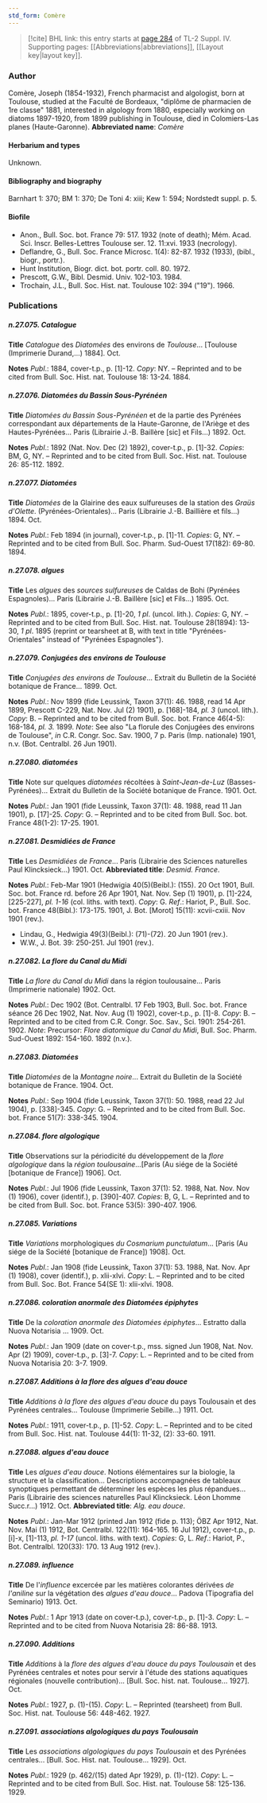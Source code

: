 ```yaml
---
std_form: Comère
---
```


> [!cite] BHL link: this entry starts at [page 284](https://www.biodiversitylibrary.org/page/33265961) of TL-2 Suppl. IV.
> Supporting pages: [[Abbreviations|abbreviations]], [[Layout key|layout key]].

### Author

Comère, Joseph (1854-1932), French pharmacist and algologist, born at Toulouse, studied at the Faculté de Bordeaux, "diplôme de pharmacien de 1re classe" 1881, interested in algology from 1880, especially working on diatoms 1897-1920, from 1899 publishing in Toulouse, died in Colomiers-Las planes (Haute-Garonne). 
**Abbreviated name**: *Comère*

#### Herbarium and types

Unknown.

#### Bibliography and biography

Barnhart 1: 370; BM 1: 370; De Toni 4: xiii; Kew 1: 594; Nordstedt suppl. p. 5.

#### Biofile

- Anon., Bull. Soc. bot. France 79: 517. 1932 (note of death); Mém. Acad. Sci. Inscr. Belles-Lettres Toulouse ser. 12. 11:xvi. 1933 (necrology).
- Deflandre, G., Bull. Soc. France Microsc. 1(4): 82-87. 1932 (1933), (bibl., biogr., portr.).
- Hunt Institution, Biogr. dict. bot. portr. coll. 80. 1972.
- Prescott, G.W., Bibl. Desmid. Univ. 102-103. 1984.
- Trochain, J.L., Bull. Soc. Hist. nat. Toulouse 102: 394 ("19"). 1966.

### Publications

##### n.27.075. Catalogue

**Title**
*Catalogue* des *Diatomées* des environs de *Toulouse*... \[Toulouse (Imprimerie Durand,...) 1884\]. Oct.

**Notes**
*Publ*.: 1884, cover-t.p., p. \[1\]-12. *Copy*: NY. – Reprinted and to be cited from Bull. Soc. Hist. nat. Toulouse 18: 13-24. 1884.

##### n.27.076. Diatomées du Bassin Sous-Pyrénéen

**Title**
*Diatomées du Bassin Sous-Pyrénéen* et de la partie des Pyrénées correspondant aux départements de la Haute-Garonne, de l'Ariège et des Hautes-Pyrénées... Paris (Librairie J.-B. Baillère \[sic\] et Fils...) 1892. Oct.

**Notes**
*Publ*.: 1892 (Nat. Nov. Dec (2) 1892), cover-t.p., p. \[1\]-32. *Copies*: BM, G, NY. – Reprinted and to be cited from Bull. Soc. Hist. nat. Toulouse 26: 85-112. 1892.

##### n.27.077. Diatomées

**Title**
*Diatomées* de la Glairine des eaux sulfureuses de la station des *Graüs d'Olette*. (Pyrénées-Orientales)... Paris (Librairie J.-B. Baillière et fils...) 1894. Oct.

**Notes**
*Publ*.: Feb 1894 (in journal), cover-t.p., p. \[1\]-11. *Copies*: G, NY. – Reprinted and to be cited from Bull. Soc. Pharm. Sud-Ouest 17(182): 69-80. 1894.

##### n.27.078. algues

**Title**
Les *algues* des *sources sulfureuses* de Caldas de Bohi (Pyrénées Espagnoles)... Paris (Librairie J.-B. Baillère \[sic\] et Fils...) 1895. Oct.

**Notes**
*Publ*.: 1895, cover-t.p., p. \[1\]-20, *1 pl*. (uncol. lith.). *Copies*: G, NY. – Reprinted and to be cited from Bull. Soc. Hist. nat. Toulouse 28(1894): 13-30, *1 pl*. 1895 (reprint or tearsheet at B, with text in title "Pyrénées-Orientales" instead of "Pyrénées Espagnoles").

##### n.27.079. Conjugées des environs de Toulouse

**Title**
*Conjugées des environs de Toulouse*... Extrait du Bulletin de la Société botanique de France... 1899. Oct.

**Notes**
*Publ*.: Nov 1899 (fide Leussink, Taxon 37(1): 46. 1988, read 14 Apr 1899, Prescott C-229, Nat. Nov. Jul (2) 1901), p. \[168\]-184, *pl. 3* (uncol. lith.). *Copy*: B. – Reprinted and to be cited from Bull. Soc. bot. France 46(4-5): 168-184, *pl. 3.* 1899.
*Note*: See also "La florule des Conjugées des environs de Toulouse", *in* C.R. Congr. Soc. Sav. 1900, 7 p. Paris (Imp. nationale) 1901, n.v. (Bot. Centralbl. 26 Jun 1901).

##### n.27.080. diatomées

**Title**
Note sur quelques *diatomées* récoltées à *Saint-Jean-de-Luz* (Basses-Pyrénées)... Extrait du Bulletin de la Société botanique de France. 1901. Oct.

**Notes**
*Publ*.: Jan 1901 (fide Leussink, Taxon 37(1): 48. 1988, read 11 Jan 1901), p. \[17\]-25. *Copy*: G. – Reprinted and to be cited from Bull. Soc. bot. France 48(1-2): 17-25. 1901.

##### n.27.081. Desmidiées de France

**Title**
Les *Desmidiées de France*... Paris (Librairie des Sciences naturelles Paul Klincksieck...) 1901. Oct.
**Abbreviated title**: *Desmid. France*.

**Notes**
*Publ*.: Feb-Mar 1901 (Hedwigia 40(5)(Beibl.): (155). 20 Oct 1901, Bull. Soc. bot. France rd. before 26 Apr 1901, Nat. Nov. Sep (1) 1901), p. \[1\]-224, \[225-227\], *pl. 1-16* (col. liths. with text). *Copy*: G.
*Ref*.: Hariot, P., Bull. Soc. bot. France 48(Bibl.): 173-175. 1901, J. Bot. \[Morot\] 15(11): xcvii-cxiii. Nov 1901 (rev.).
- Lindau, G., Hedwigia 49(3)(Beibl.): (71)-(72). 20 Jun 1901 (rev.).
- W.W., J. Bot. 39: 250-251. Jul 1901 (rev.).

##### n.27.082. La flore du Canal du Midi

**Title**
*La flore du Canal du Midi* dans la région toulousaine... Paris (Imprimerie nationale) 1902. Oct.

**Notes**
*Publ*.: Dec 1902 (Bot. Centralbl. 17 Feb 1903, Bull. Soc. bot. France séance 26 Dec 1902, Nat. Nov. Aug (1) 1902), cover-t.p., p. \[1\]-8. *Copy*: B. – Reprinted and to be cited from C.R. Congr. Soc. Sav., Sci. 1901: 254-261. 1902.
*Note*: Precursor: *Flore diatomique du Canal du Midi*, Bull. Soc. Pharm. Sud-Ouest 1892: 154-160. 1892 (n.v.).

##### n.27.083. Diatomées

**Title**
*Diatomées* de la *Montagne noire*... Extrait du Bulletin de la Société botanique de France. 1904. Oct.

**Notes**
*Publ*.: Sep 1904 (fide Leussink, Taxon 37(1): 50. 1988, read 22 Jul 1904), p. \[338\]-345. *Copy*: G. – Reprinted and to be cited from Bull. Soc. bot. France 51(7): 338-345. 1904.

##### n.27.084. flore algologique

**Title**
Observations sur la périodicité du développement de la *flore algologique* dans la *région toulousaine*...\[Paris (Au siége de la Société \[botanique de France\]) 1906\]. Oct.

**Notes**
*Publ*.: Jul 1906 (fide Leussink, Taxon 37(1): 52. 1988, Nat. Nov. Nov (1) 1906), cover (identif.), p. \[390\]-407. *Copies*: B, G, L. – Reprinted and to be cited from Bull. Soc. bot. France 53(5): 390-407. 1906.

##### n.27.085. Variations

**Title**
*Variations* morphologiques *du Cosmarium punctulatum*... \[Paris (Au siége de la Société \[botanique de France\]) 1908\]. Oct.

**Notes**
*Publ*.: Jan 1908 (fide Leussink, Taxon 37(1): 53. 1988, Nat. Nov. Apr (1) 1908), cover (identif.), p. xlii-xlvi. *Copy*: L. – Reprinted and to be cited from Bull. Soc. Bot. France 54(SE 1): xlii-xlvi. 1908.

##### n.27.086. coloration anormale des Diatomées épiphytes

**Title**
De la *coloration anormale des Diatomées épiphytes*... Estratto dalla Nuova Notarisia ... 1909. Oct.

**Notes**
*Publ*.: Jan 1909 (date on cover-t.p., mss. signed Jun 1908, Nat. Nov. Apr (2) 1909), cover-t.p., p. \[3\]-7. *Copy*: L. – Reprinted and to be cited from Nuova Notarisia 20: 3-7. 1909.

##### n.27.087. Additions à la flore des algues d'eau douce

**Title**
*Additions à la flore des algues d'eau douce* du pays Toulousain et des Pyrénées centrales... Toulouse (Imprimerie Sebille...) 1911. Oct.

**Notes**
*Publ*.: 1911, cover-t.p., p. \[1\]-52. *Copy*: L. – Reprinted and to be cited from Bull. Soc. Hist. nat. Toulouse 44(1): 11-32, (2): 33-60. 1911.

##### n.27.088. algues d'eau douce

**Title**
Les *algues d'eau douce*. Notions élémentaires sur la biologie, la structure et la classification... Descriptions accompagnées de tableaux synoptiques permettant de déterminer les espèces les plus répandues... Paris (Librairie des sciences naturelles Paul Klincksieck. Léon Lhomme Succ.r...) 1912. Oct.
**Abbreviated title**: *Alg. eau douce*.

**Notes**
*Publ*.: Jan-Mar 1912 (printed Jan 1912 (fide p. 113); ÖBZ Apr 1912, Nat. Nov. Mai (1) 1912, Bot. Centralbl. 122(11): 164-165. 16 Jul 1912), cover-t.p., p. \[i\]-x, \[1\]-113, *pl. 1-17* (uncol. liths. with text). *Copies*: G, L.
*Ref*.: Hariot, P., Bot. Centralbl. 120(33): 170. 13 Aug 1912 (rev.).

##### n.27.089. influence

**Title**
De l'*influence* excercée par les matières colorantes dérivées *de l'aniline* sur la végétation des *algues d'eau douce*... Padova (Tipografia del Seminario) 1913. Oct.

**Notes**
*Publ*.: 1 Apr 1913 (date on cover-t.p.), cover-t.p., p. \[1\]-3. *Copy*: L. – Reprinted and to be cited from Nuova Notarisia 28: 86-88. 1913.

##### n.27.090. Additions

**Title**
*Additions* à la *flore des algues d'eau douce du pays Toulousain* et des Pyrénées centrales et notes pour servir à l'étude des stations aquatiques régionales (nouvelle contribution)... \[Bull. Soc. hist. nat. Toulouse... 1927\]. Oct.

**Notes**
*Publ*.: 1927, p. (1)-(15). *Copy*: L. – Reprinted (tearsheet) from Bull. Soc. Hist. nat. Toulouse 56: 448-462. 1927.

##### n.27.091. associations algologiques du pays Toulousain

**Title**
Les *associations algologiques du pays Toulousain* et des Pyrénées centrales... \[Bull. Soc. Hist. nat. Toulouse... 1929\]. Oct.

**Notes**
*Publ*.: 1929 (p. 462/(15) dated Apr 1929), p. (1)-(12). *Copy*: L. – Reprinted and to be cited from Bull. Soc. Hist. nat. Toulouse 58: 125-136. 1929.

